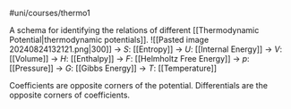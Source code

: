 #uni/courses/thermo1 

A schema for identifying the relations of different [[Thermodynamic Potential|thermodynamic potentials]].
![[Pasted image 20240824132121.png|300]]
-> $S$: [[Entropy]]
-> $U$: [[Internal Energy]]
-> $V$: [[Volume]]
-> $H$: [[Enthalpy]]
-> $F$: [[Helmholtz Free Energy]]
-> $p$: [[Pressure]]
-> $G$: [[Gibbs Energy]]
-> $T$: [[Temperature]]

Coefficients are opposite corners of the potential.
Differentials are the opposite corners of coefficients.